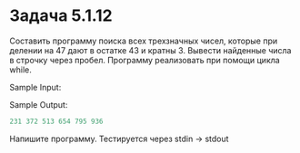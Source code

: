 # Задача 5.1.12

Составить программу поиска всех трехзначных чисел, которые при делении на 47 дают в остатке 43 и кратны 3. Вывести найденные числа в строчку через пробел. Программу реализовать при помощи цикла while.

Sample Input:

Sample Output:

```python
231 372 513 654 795 936
```

Напишите программу. Тестируется через stdin → stdout
